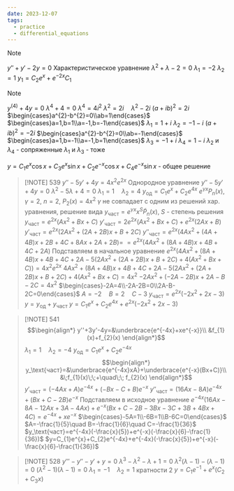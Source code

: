 ```yaml
---
date: 2023-12-07
tags:
  - practice
  - differential_equations
---
```


> [!NOTE] 
> $y''+y'-2y=0$
> Характеристическое уравнение
> $\lambda^{2}+\lambda-2=0$
> $\lambda_{1}=-2$
> $\lambda_{2}=1$
> $y_{1}=C_{2}e^{x}+e^{-2x}C_{1}$


> [!NOTE] 
> $y^{(4)}+4y=0$
> $\lambda^{4}+4=0$
> $\lambda^{4}=4i^{2}$
> $\lambda^{2}=2i\quad \lambda^{2}-2i$
> $(a+ib)^{2}=2i$
> $\begin{cases}a^{2}-b^{2}=0\\ab=1\end{cases}$
> $\begin{cases}a=1,b=1\\a=-1,b=-1\end{cases}$
> $\lambda_{1}=1+i$
> $\lambda_{2}=-1-i$
> $(a+ib)^{2}=-2i$
> $\begin{cases}a^{2}-b^{2}=0\\ab=-1\end{cases}$
> $\begin{cases}a=1,b=-1\\a=-1,b=1\end{cases}$
> $\lambda_{3}=-1+i$
> $\lambda_{4}=1-i$
> $\lambda_{2}$ и $\lambda_4$ - сопряженные
> $\lambda_{1}$ и $\lambda_{3}$ - тоже
> 
> $y=C_{1}e^{x}\cos{x}+C_{3}e^{x}\sin{x}+C_{2}e^{-x}\cos{x}+C_{4}e^{-x}\sin{x}$ - общее решение

> [!NOTE] 539
> $y''-5y'+4y=4x^{2}e^{2x}$
> Однородное уравнение
> $y''-5y'+4y=0$
> $\lambda^{2}-5\lambda+4=0$
> $\lambda_{1}=1\quad\lambda_{2}=4$
> $y_{\text{од}}=C_{1}e^{x}+C_{2}e^{4x}$
> $e^{\gamma x}P_{n}(x)$, $\gamma=2$, $n=2$, $P_{2}(x)=4x^{2}$
> $\gamma$ не совпадает с одним из решений хар. уравнения, решение вида $y_\text{част}=e^{\gamma x}x^{S}\tilde{P}_{n}(x)$, $S$ - степень решения
> $y_\text{част}=e^{2x}(Ax^{2}+Bx+C)$
> $y'_\text{част}=2e^{2x}(Ax^{2}+Bx+C)+e^{2x}(2Ax+B)$
> $y'_\text{част}=e^{2x}(2Ax^{2}+(2A+2B)x+B+2C)$
> $y''_\text{част}=e^{2x}(4Ax^{2}+(4A+4B)x+2B+4C+8Ax+2A+2B)=$
> $=e^{2x}(4Ax^{2}+(8A+4B)x+4B+4C+2A)$
> Подставляем в начальное уравнение
> $e^{2x}(4Ax^{2}+(8A+4B)x+4B+4C+2A-5(2Ax^{2}+(2A+2B)x+B+2C)+4(Ax^{2}+Bx+C))=4x^{2}e^{2x}$
> $4Ax^{2}+(8A+4B)x+4B+4C+2A-5(2Ax^{2}+(2A+2B)x+B+2C)+4(Ax^{2}+Bx+C)=4x^{2}$
> $-2Ax^{2}+(-2A-2B)x+2A-B-2C=4x^{2}$
> $\begin{cases}-2A=4\\-2A-2B=0\\2A-B-2C=0\end{cases}$
> $A=-2\quad B=2\quad C-3$
> $y_\text{част}=e^{2x}(-2x^{2}+2x-3)$
> $y=y_{\text{од}}+y_\text{част}$
> $y=C_{1}e^{x}+C_{2}e^{4x}+e^{2x}(-2x^{2}+2x-3)$


> [!NOTE] 541
> $$\begin{align*}
y''+3y'-4y=&\underbrace{e^{-4x}+xe^{-x}}\\
&f_{1}(x)+f_{2}(x)
\end{align*}$$
> $\lambda_{1}=1\quad \lambda_{2}=-4$
> $y_\text{од}=C_{1}e^{x}+C_{2}e^{-4x}$
> $$\begin{align*}
y_\text{част}=&\underbrace{e^{-4x}xA}+\underbrace{e^{-x}(Bx+C)}\\
&\;f_{1}(x)\;\;+\quad\;\; f_{2}(x)
\end{align*}$$
> $y'_\text{част}=(-4Ax+A)e^{-4x}+(-Bx-C+B)e^{-x}$
> $y''_\text{част}=(16Ax-8A)e^{-4x}+(Bx+C-2B)e^{-x}$
> Подставляем в исходное уравнение
> $e^{-4x}(16Ax-8A-12Ax+3A-4Ax)+e^{-x}(Bx+C-2B-3Bx-3C+3B+4Bx+4C)=e^{-4x}+xe^{-x}$
> $\begin{cases}-5A=1\\-6B=1\\B-6C=0\end{cases}$
> $A=-\frac{1}{5}\quad B=-\frac{1}{6}\quad C=-\frac{1}{36}$
> $y_\text{част}=e^{-4x}(-\frac{x}{5})+e^{-x}(-\frac{x}{6}-\frac{1}{36})$
> $y=C_{1}e^{x}+C_{2}e^{-4x}+e^{-4x}(-\frac{x}{5})+e^{-x}(-\frac{x}{6}-\frac{1}{36})$

> [!NOTE] 528
> $y'''-y''-y'+y=0$
> $\lambda^{3}-\lambda^{2}-\lambda+1=0$
> $\lambda^{2}(\lambda-1)-(\lambda-1)=0$
> $(\lambda^{2}-1)(\lambda-1)=0$
> $\lambda_{1}=-1\quad \lambda_{2}=1$ кратности 2
> $y=C_{1}e^{-1}+e^{x}(C_{2}+C_{3}x)$
